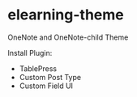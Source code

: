 # elearning-theme
OneNote and OneNote-child Theme

Install Plugin:
  - TablePress
  - Custom Post Type
  - Custom Field UI
